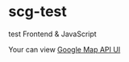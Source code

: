 # scg-test
test Frontend &amp; JavaScript

Your can view [Google Map API UI](https://warithar-wk.github.io/scg-test/)
